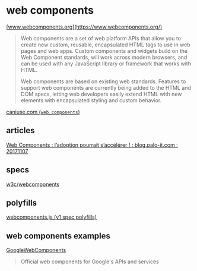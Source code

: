 
# web components

[www.webcomponents.org](https://www.webcomponents.org/)

> Web components are a set of web platform APIs that allow you to create new custom, reusable, encapsulated HTML tags to use in web pages and web apps. Custom components and widgets build on the Web Component standards, will work across modern browsers, and can be used with any JavaScript library or framework that works with HTML.
> 
> Web components are based on existing web standards. Features to support web components are currently being added to the HTML and DOM specs, letting web developers easily extend HTML with new elements with encapsulated styling and custom behavior.

[caniuse.com (`web components`)](https://caniuse.com/#search=web%20components)

## articles

[Web Components : l’adoption pourrait s’accélérer ! : blog.palo-it.com : 20171107](http://blog.palo-it.com/2017/11/07/web-components-ladoption-pourrait-saccelerer/)

## specs

[w3c/webcomponents](https://github.com/w3c/webcomponents)

## polyfills

[webcomponents.js (v1 spec polyfills)](https://github.com/webcomponents/webcomponentsjs)

## web components examples

[GoogleWebComponents](https://github.com/GoogleWebComponents)

> Official web components for Google's APIs and services
